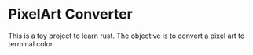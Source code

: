# PixelArt Converter

This is a toy project to learn rust. The objective is to convert a pixel art to terminal color.
